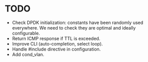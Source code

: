 TODO
====

- Check DPDK initialization: constants have been randomly used everywhere. We
  need to check they are optimal and ideally configurable.
- Return ICMP response if TTL is exceeded.
- Improve CLI (auto-completion, select loop).
- Handle #include directive in configuration.
- Add cond_vlan.
